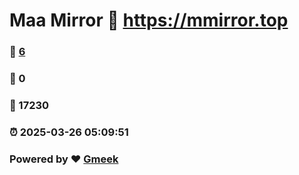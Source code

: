 # Maa Mirror :link: https://mmirror.top 
### :page_facing_up: [6](https://mmirror.top/tag.html) 
### :speech_balloon: 0 
### :hibiscus: 17230 
### :alarm_clock: 2025-03-26 05:09:51 
### Powered by :heart: [Gmeek](https://github.com/Meekdai/Gmeek)
